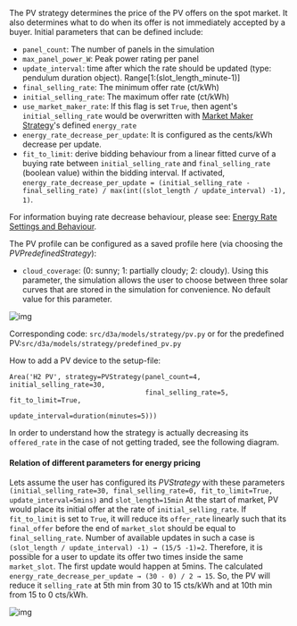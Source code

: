 The PV strategy determines the price of the PV offers on the spot market. It also determines what to do when its offer is not immediately accepted by a buyer. Initial parameters that can be defined include:

- `panel_count`: The number of panels in the simulation
- `max_panel_power_W`: Peak power rating per panel
- `update_interval`: time after which the rate should be updated (type: pendulum duration object). Range[1:(slot_length_minute-1)]
- `final_selling_rate`: The minimum offer rate (ct/kWh)
- `initial_selling_rate`: The maximum offer rate (ct/kWh)
- `use_market_maker_rate`: If this flag is set `True`, then agent's `initial_selling_rate` would be overwritten with [Market Maker Strategy](market-maker-strategy.md)'s defined `energy_rate`
- `energy_rate_decrease_per_update`: It is configured as the cents/kWh decrease per update.
- `fit_to_limit`: derive bidding behaviour from a linear fitted curve of a buying rate between `initial_selling_rate` and `final_selling_rate` (boolean value) within the bidding interval. If activated, `energy_rate_decrease_per_update = (initial_selling_rate - final_selling_rate) / max(int((slot_length / update_interval) -1), 1)`.



For information buying rate decrease behaviour, please see: [Energy Rate Settings and Behaviour](how-strategies-adjust-prices.md).



The PV profile can be configured as a saved profile here (via choosing the *PVPredefinedStrategy*):

- `cloud_coverage`: (0: sunny; 1: partially cloudy; 2: cloudy). Using this parameter, the simulation allows the user to choose between three solar curves that are stored in the simulation for convenience. No default value for this parameter.

![img](img/pv-strategy-1.png)

Corresponding code: `src/d3a/models/strategy/pv.py` or for the predefined PV:`src/d3a/models/strategy/predefined_pv.py`

How to add a PV device to the setup-file:

```
Area('H2 PV', strategy=PVStrategy(panel_count=4, initial_selling_rate=30,
                                  final_selling_rate=5, fit_to_limit=True,
                                  update_interval=duration(minutes=5)))
```

In order to understand how the strategy is actually decreasing its `offered_rate` in the case of not getting traded, see the following diagram.

####  Relation of different parameters for energy pricing

Lets assume the user has configured its *PVStrategy* with these parameters `(initial_selling_rate=30, final_selling_rate=0, fit_to_limit=True, update_interval=5mins)` and `slot_length=15min` At the start of market, PV would place its initial offer at the rate of `initial_selling_rate`. If `fit_to_limit` is set to `True`, it will reduce its `offer_rate` linearly such that its `final_offer` before the end of `market_slot` should be equal to `final_selling_rate`. Number of available updates in such a case is `(slot_length / update_interval) -1) → (15/5 -1)=2`. Therefore, it is possible for a user to update its offer two times inside the same `market_slot`. The first update would happen at 5mins. The calculated `energy_rate_decrease_per_update → (30 - 0) / 2 → 15`. So, the PV will reduce it `selling_rate` at 5th min from 30 to 15 cts/kWh and at 10th min from 15 to 0 cts/kWh.

![img](img/pv-strategy-2.png)
